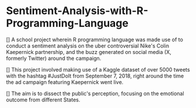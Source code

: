 # Sentiment-Analysis-with-R-Programming-Language 
[] A school project wherein R programming language was made use of to conduct a sentiment analysis on the uber controversial Nike's Colin Kaepernick partnership, and the buzz generated on social media (X, formerly Twitter) around the campaign. 

[] This project involved making use of a Kaggle dataset of over 5000 tweets with the hashtag #JustDoIt from September 7, 2018, right around the time the ad campaign featuring Kaepernick went live. 

[] The aim is to dissect the public's perception, focusing on the emotional outcome from different States.
